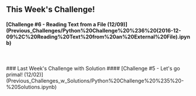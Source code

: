 ## This Week's Challenge!
#### [Challenge #6 - Reading Text from a File (12/09)] (Previous_Challenges/Python%20Challenge%20%236%20(2016-12-09%2C%20Reading%20Text%20from%20an%20External%20File).ipynb)
<br> 
<br> 
### Last Week's Challenge with Solution
#### [Challenge #5 - Let's go primal! (12/02)] (Previous_Challenges_w_Solutions/Python%20Challenge%20%235%20-%20Solutions.ipynb)


